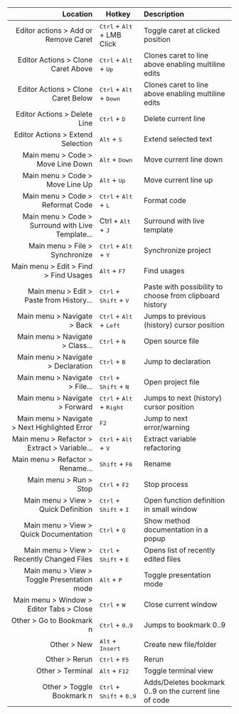 
Location | Hotkey | Description
---:|---| :---
Editor actions > Add or Remove Caret | <kbd>Ctrl</kbd> + <kbd>Alt</kbd> + LMB Click | Toggle caret at clicked position
Editor Actions > Clone Caret Above | <kbd>Ctrl</kbd> + <kbd>Alt</kbd> + <kbd>Up</kbd> | Clones caret to line above enabling multiline edits
Editor Actions > Clone Caret Below | <kbd>Ctrl</kbd> + <kbd>Alt</kbd> + <kbd>Down</kbd> | Clones caret to line above enabling multiline edits
Editor Actions > Delete Line | <kbd>Ctrl</kbd> + <kbd>D</kbd> | Delete current line
Editor Actions > Extend Selection | <kbd>Alt</kbd> + <kbd>S</kbd> | Extend selected text
Main menu > Code > Move Line Down | <kbd>Alt</kbd> + <kbd>Down</kbd> | Move current line down
Main menu > Code > Move Line Up | <kbd>Alt</kbd> + <kbd>Up</kbd> | Move current line up
Main menu > Code > Reformat Code | <kbd>Ctrl</kbd> + <kbd>Alt</kbd> + <kbd>L</kbd> | Format code
Main menu > Code > Surround with Live Template... | <kdb>Ctrl</kbd> + <kbd>Alt</kbd> + <kbd>J</kbd> | Surround with live template
Main menu > File > Synchronize | <kbd>Ctrl</kbd> + <kbd>Alt</kbd> + <kbd>Y</kbd> | Synchronize project
Main menu > Edit > Find > Find Usages | <kbd>Alt</kbd> + <kbd>F7</kbd> | Find usages
Main menu > Edit > Paste from History... | <kbd>Ctrl</kbd> + <kbd>Shift</kbd> + <kbd>V</kbd> | Paste with possibility to choose from clipboard history
Main menu > Navigate > Back | <kbd>Ctrl</kbd> + <kbd>Alt</kbd> + <kbd>Left</kbd> | Jumps to previous (history) cursor position
Main menu > Navigate > Class... | <kbd>Ctrl</kbd> + <kbd>N</kbd> | Open source file
Main menu > Navigate > Declaration | <kbd>Ctrl</kbd> + <kbd>B</kbd> | Jump to declaration
Main menu > Navigate > File... | <kbd>Ctrl</kbd> + <kbd>Shift</kbd> + <kbd>N</kbd> | Open project file
Main menu > Navigate > Forward | <kbd>Ctrl</kbd> + <kbd>Alt</kbd> + <kbd>Right</kbd> | Jumps to next (history) cursor position
Main menu > Navigate > Next Highlighted Error | <kbd>F2</kbd> | Jump to next error/warning
Main menu > Refactor > Extract > Variable... | <kbd>Ctrl</kbd> + <kbd>Alt</kbd> + <kbd>V</kbd> | Extract variable refactoring
Main menu > Refactor > Rename... | <kbd>Shift</kbd> + <kbd>F6</kbd> | Rename
Main menu > Run > Stop | <kbd>Ctrl</kbd> + <kbd>F2</kbd>  | Stop process
Main menu > View > Quick Definition | <kbd>Ctrl</kbd> + <kbd>Shift</kbd> + <kbd>I</kbd> | Open function definition in small window
Main menu > View > Quick Documentation | <kbd>Ctrl</kbd> + <kbd>Q</kbd> | Show method documentation in a popup
Main menu > View > Recently Changed Files | <kbd>Ctrl</kbd> + <kbd>Shift</kbd> + <kbd>E</kbd> | Opens list of recently edited files
Main menu > View > Toggle Presentation mode | <kbd>Alt</kbd> + <kbd>P</kbd> | Toggle presentation mode
Main menu > Window > Editor Tabs > Close | <kbd>Ctrl</kbd> + <kbd>W</kbd> | Close current window
Other > Go to Bookmark n | <kbd>Ctrl</kbd> + <kbd>0</kbd>..<kbd>9</kbd> | Jumps to bookmark 0..9
Other > New | <kbd>Alt</kbd> + <kbd>Insert</kbd> | Create new file/folder
Other > Rerun | <kbd>Ctrl</kbd> + <kbd>F5</kbd> | Rerun
Other > Terminal | <kbd>Alt</kbd> + <kbd>F12</kbd> | Toggle terminal view
Other > Toggle Bookmark n | <kbd>Ctrl</kbd> + <kbd>Shift</kbd> + <kbd>0</kbd>..<kbd>9</kbd> | Adds/Deletes bookmark 0..9 on the current line of code
